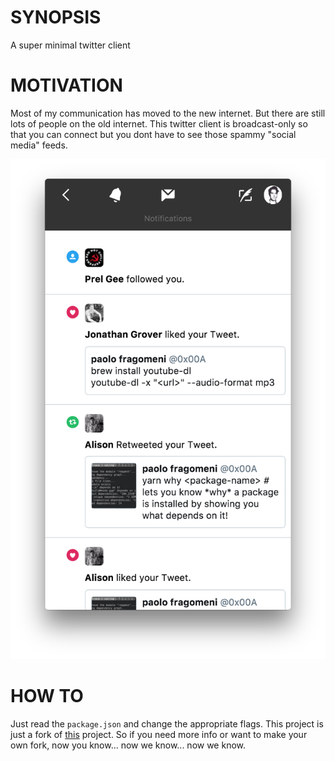 # SYNOPSIS
A super minimal twitter client

# MOTIVATION
Most of my communication has moved to the new internet. But there are still lots
of people on the old internet. This twitter client is broadcast-only so that you
can connect but you dont have to see those spammy "social media" feeds.

![img](/static/preview.png)

# HOW TO
Just read the `package.json` and change the appropriate flags. This project is
just a fork of 
[this](https://github.com/sindresorhus/anatine/blob/master/package.json)
project. So if you need more info or want to make your own fork, now you
know... now we know... now we know.

